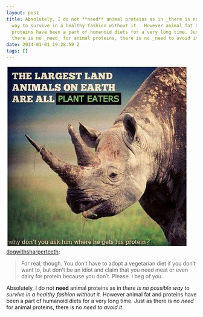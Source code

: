 ```yaml
---
layout: post
title: Absolutely, I do not **need** animal proteins as in _there is no possible
  way to survive in a healthy fashion without it_. However animal fat and
  proteins have been a part of humanoid diets for a very long time. Just as
  there is no _need_ for animal proteins, there is no _need to avoid it_.
date: 2014-01-01 19:28:59 Z
tags: []
---
```

![](/media/2014/01/71870400208.jpg)
[dogwithsharperteeth](http://dogwithsharperteeth.tumblr.com/post/71869815308/for-real-though-you-dont-have-to-adopt-a):

> For real, though. You don’t have to adopt a vegetarian diet if you don’t want to, but don’t be an idiot and claim that you need meat or even dairy for protein because you don’t. Please. I beg of you.

Absolutely, I do not **need** animal proteins as in _there is no possible way to survive in a healthy fashion without it_. However animal fat and proteins have been a part of humanoid diets for a very long time. Just as there is no _need_ for animal proteins, there is no _need to avoid it_.
